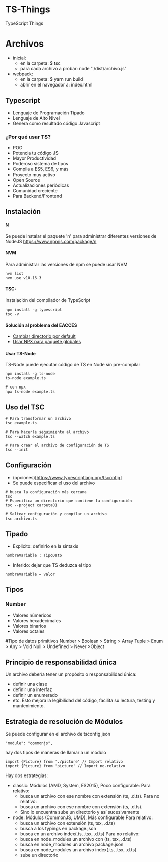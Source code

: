 # TS-Things
TypeScript Things

# Archivos
- inicial: 
    - en la carpeta: $ tsc
    - para cada archivo a probar: node "./dist/archivo.js"
- webpack: 
    - en la carpeta: $ yarn run build
    - abrir en el navegador a: index.html

## Typescript
- Lenguaje de Programación Tipado
- Lenguaje de Alto Nivel
- Genera como resultado código Javascript

### ¿Por qué usar TS?
- POO
- Potencia tu código JS
- Mayor Productividad
- Poderoso sistema de tipos
- Compila a ES5, ES6, y más
- Proyecto  muy activo
- Open Source
- Actualizaciones periódicas
- Comunidad creciente
- Para Backend/Frontend

## Instalación
#### N
Se puede instalar el paquete 'n' para administrar diferentes versiones de NodeJS
https://www.npmjs.com/package/n

#### NVM
Para administrar las versiones de npm se puede usar NVM
```
nvm list
nvm use v10.16.3
```
#### TSC:
Instalación del compilador de TypeScript
```
npm install -g typescript
tsc -v
```
#### Solución al problema del EACCES
- [Cambiar directorio por default](https://docs.npmjs.com/resolving-eacces-permissions-errors-when-installing-packages-globally#manually-change-npms-default-directory)
- [Usar NPX para paquete globales](https://www.npmjs.com/package/npx)

#### Usar TS-Node
TS-Node puede ejecutar código de TS en Node sin pre-compilar
```
npm install -g ts-node  
ts-node example.ts

# con npx
npx ts-node example.ts
```

## Uso del TSC
```
# Para transformar un archivo
tsc example.ts

# Para hacerle seguimiento al archivo
tsc --watch example.ts

# Para crear el archivo de configuración de TS
tsc --init
```

## Configuración
- (opciones)[https://www.typescriptlang.org/tsconfig]
- Se puede especificar el uso del archivo
```
# busca la configuración más cercana
tsc
# Especifica un directorio que contiene la configuración
tsc --project carpeta01

# Saltear configuración y compilar un archivo
tsc archivo.ts
```

## Tipado
- Explicito: definirlo en la sintaxis
```
nombreVariable : TipoDato
```
- Inferido: dejar que TS deduzca el tipo
```
nombreVariable = valor
```

## Tipos
### Number
- Valores númericos
- Valores hexadecimales
- Valores binarios
- Valores octales

#Tipo de datos primitivos
Number > Boolean > String > Array
Tuple > Enum > Any > Void
Null > Undefined > Never >Object

## Principio de responsabilidad única
Un archivo debería tener un propósito o responsabilidad única:
- definir una clase
- definir una interfaz
- definir un enumerado
- etc.
Esto mejora la legibilidad del código, facilita su lectura, testing y mantenimiento.

## Estrategia de resolución de Módulos
Se puede configurar en el archivo de tsconfig.json
```
"module": "commonjs", 
```
hay dos tipos de maneras de llamar a un módulo
```
import {Picture} from './picture' // Import relativo
import {Picture} from 'picture' // Import no-relativo
```

Hay dos estrategias:
- classic: Módulos (AMD, System, ES2015), Poco configurable: 
    Para relativo:
    - busca un archivo con ese nombre con extensión (ts, .d.ts). 
    Para no relativo:
    - busca un archivo con ese nombre con extensión (ts, .d.ts). 
    - Sino lo encuentra sube un directorio y así sucesivamente
- node: Módulos (CommonJS, UMD), Más configurable
    Para relativo:
    - busca un archivo con extensión (ts, tsx, .d.ts)
    - busca a los typings en package.json 
    - busca en un archivo index(.ts, .tsx, .d.ts)
    Para no relativo:
    - busca en node_modules un archivo con (ts, tsx, .d.ts)
    - busca en node_modules un archivo package.json
    - busca en node_modules un archivo index(.ts, .tsx, .d.ts)
    - sube un directorio


